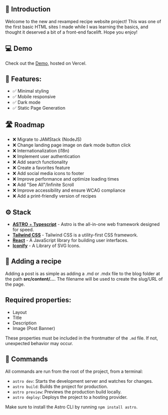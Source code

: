 ## 👋 Introduction

Welcome to the new and revamped recipe website project! This was one of the first basic HTML sites I made while I was learning the basics, and thought it deserved a bit of a front-end facelift. Hope you enjoy!

## 💻 Demo

Check out the [Demo](https://recipes.liambsullivan.com), hosted on Vercel.

## 💪 Features:
    
- ✅ Minimal styling
- ✅ Mobile responsive
- ✅ Dark mode
- ✅ Static Page Generation

## 🛣️ Roadmap

- ❌ Migrate to JAMStack (NodeJS)
- ❌ Change landing page image on dark mode button click
- ❌ Internationalization (i18n)
- ❌ Implement user authentication
- ❌ Add search functionality
- ❌ Create a favorites feature
- ❌ Add social media icons to footer
- ❌ Improve performance and optimize loading times
- ❌ Add "See All"/Infinite Scroll
- ❌ Improve accessibility and ensure WCAG compliance
- ❌ Add a print-friendly version of recipes

## ⚙️ Stack

- [**ASTRO** + **Typescript**](https://astro.build/) - Astro is the all-in-one web framework designed for speed.
- [**Tailwind CSS**](https://tailwindcss.com/) - Tailwind CSS is a utility-first CSS framework.
- [**React**](https://react.dev) - A JavaScript library for building user interfaces.
- [**Iconify**](https://iconify.design) - A Library of SVG Icons.

## 📄 Adding a recipe

Adding a post is as simple as adding a .md or .mdx file to the blog folder at the path **src/content/...**. The filename will be used to create the slug/URL of the page.

## Required properties:

- Layout
- Title
- Description
- Image (Post Banner)

These properties must be included in the frontmatter of the `.md` file. If not, unexpected behavior may occur.

## 🧞 Commands

All commands are run from the root of the project, from a terminal:

- `astro dev`: Starts the development server and watches for changes.
- `astro build`: Builds the project for production.
- `astro preview`: Previews the production build locally.
- `astro deploy`: Deploys the project to a hosting provider.

Make sure to install the Astro CLI by running `npm install astro`.
